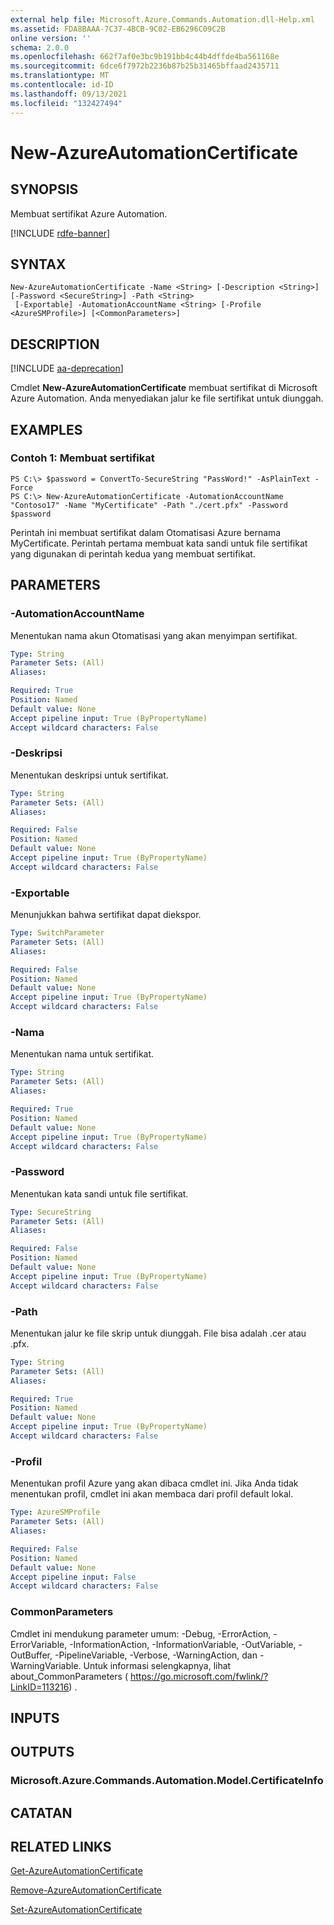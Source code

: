 ```yaml
---
external help file: Microsoft.Azure.Commands.Automation.dll-Help.xml
ms.assetid: FDA8BAAA-7C37-4BCB-9C02-EB6296C09C2B
online version: ''
schema: 2.0.0
ms.openlocfilehash: 662f7af0e3bc9b191bb4c44b4dffde4ba561168e
ms.sourcegitcommit: 6dce6f7972b2236b87b25b31465bffaad2435711
ms.translationtype: MT
ms.contentlocale: id-ID
ms.lasthandoff: 09/13/2021
ms.locfileid: "132427494"
---
```

# New-AzureAutomationCertificate

## SYNOPSIS

Membuat sertifikat Azure Automation.

[!INCLUDE [rdfe-banner](../../includes/rdfe-banner.md)]

## SYNTAX

```
New-AzureAutomationCertificate -Name <String> [-Description <String>] [-Password <SecureString>] -Path <String>
 [-Exportable] -AutomationAccountName <String> [-Profile <AzureSMProfile>] [<CommonParameters>]
```

## DESCRIPTION

[!INCLUDE [aa-deprecation](../include/aa-deprecation.md)]

Cmdlet **New-AzureAutomationCertificate** membuat sertifikat di Microsoft Azure Automation.
Anda menyediakan jalur ke file sertifikat untuk diunggah.

## EXAMPLES

### Contoh 1: Membuat sertifikat
```
PS C:\> $password = ConvertTo-SecureString "PassWord!" -AsPlainText -Force
PS C:\> New-AzureAutomationCertificate -AutomationAccountName "Contoso17" -Name "MyCertificate" -Path "./cert.pfx" -Password $password
```

Perintah ini membuat sertifikat dalam Otomatisasi Azure bernama MyCertificate.
Perintah pertama membuat kata sandi untuk file sertifikat yang digunakan di perintah kedua yang membuat sertifikat.

## PARAMETERS

### -AutomationAccountName
Menentukan nama akun Otomatisasi yang akan menyimpan sertifikat.

```yaml
Type: String
Parameter Sets: (All)
Aliases: 

Required: True
Position: Named
Default value: None
Accept pipeline input: True (ByPropertyName)
Accept wildcard characters: False
```

### -Deskripsi
Menentukan deskripsi untuk sertifikat.

```yaml
Type: String
Parameter Sets: (All)
Aliases: 

Required: False
Position: Named
Default value: None
Accept pipeline input: True (ByPropertyName)
Accept wildcard characters: False
```

### -Exportable
Menunjukkan bahwa sertifikat dapat diekspor.

```yaml
Type: SwitchParameter
Parameter Sets: (All)
Aliases: 

Required: False
Position: Named
Default value: None
Accept pipeline input: True (ByPropertyName)
Accept wildcard characters: False
```

### -Nama
Menentukan nama untuk sertifikat.

```yaml
Type: String
Parameter Sets: (All)
Aliases: 

Required: True
Position: Named
Default value: None
Accept pipeline input: True (ByPropertyName)
Accept wildcard characters: False
```

### -Password
Menentukan kata sandi untuk file sertifikat.

```yaml
Type: SecureString
Parameter Sets: (All)
Aliases: 

Required: False
Position: Named
Default value: None
Accept pipeline input: True (ByPropertyName)
Accept wildcard characters: False
```

### -Path
Menentukan jalur ke file skrip untuk diunggah.
File bisa adalah .cer atau .pfx.

```yaml
Type: String
Parameter Sets: (All)
Aliases: 

Required: True
Position: Named
Default value: None
Accept pipeline input: True (ByPropertyName)
Accept wildcard characters: False
```

### -Profil
Menentukan profil Azure yang akan dibaca cmdlet ini.
Jika Anda tidak menentukan profil, cmdlet ini akan membaca dari profil default lokal.

```yaml
Type: AzureSMProfile
Parameter Sets: (All)
Aliases: 

Required: False
Position: Named
Default value: None
Accept pipeline input: False
Accept wildcard characters: False
```

### CommonParameters
Cmdlet ini mendukung parameter umum: -Debug, -ErrorAction, -ErrorVariable, -InformationAction, -InformationVariable, -OutVariable, -OutBuffer, -PipelineVariable, -Verbose, -WarningAction, dan -WarningVariable. Untuk informasi selengkapnya, lihat about_CommonParameters ( https://go.microsoft.com/fwlink/?LinkID=113216) .

## INPUTS

## OUTPUTS

### Microsoft.Azure.Commands.Automation.Model.CertificateInfo

## CATATAN

## RELATED LINKS

[Get-AzureAutomationCertificate](./Get-AzureAutomationCertificate.md)

[Remove-AzureAutomationCertificate](./Remove-AzureAutomationCertificate.md)

[Set-AzureAutomationCertificate](./Set-AzureAutomationCertificate.md)


